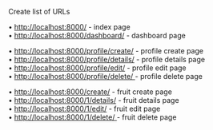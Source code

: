 Create list of URLs

•	[http://localhost:8000/](http://localhost:8000/) - index page <br>
•	[http://localhost:8000/dashboard/](http://localhost:8000/dashboard/) - dashboard page <br>

•	[http://localhost:8000/profile/create/](http://localhost:8000/profile/create/) - profile create page <br>
•	[http://localhost:8000/profile/details/](http://localhost:8000/profile/details/) - profile details page <br>
•	[http://localhost:8000/profile/edit/](http://localhost:8000/profile/edit/) - profile edit page <br>
•	[http://localhost:8000/profile/delete/ ](http://localhost:8000/profile/delete/ )- profile delete page <br>

•	[http://localhost:8000/create/](http://localhost:8000/create/) - fruit create page <br>
•	[http://localhost:8000/1/details/](http://localhost:8000/1/details/) - fruit details page <br>
•	[http://localhost:8000/1/edit/](http://localhost:8000/1/edit/) - fruit edit page <br>
•	[http://localhost:8000/1/delete/ ](http://localhost:8000/1/delete/ )- fruit delete page
